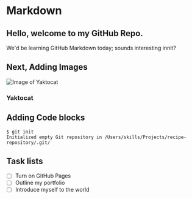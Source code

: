 # Markdown 
## Hello, welcome to my GitHub Repo.
We'd be learning GitHub Markdown today; sounds interesting innit?

## Next, Adding Images

![Image of Yaktocat](https://octodex.github.com/images/yaktocat.png)
### Yaktocat

## Adding Code blocks

```
$ git init
Initialized empty Git repository in /Users/skills/Projects/recipe-repository/.git/
```

## Task lists
- [ ] Turn on GitHub Pages
- [ ] Outline my portfolio
- [ ] Introduce myself to the world

